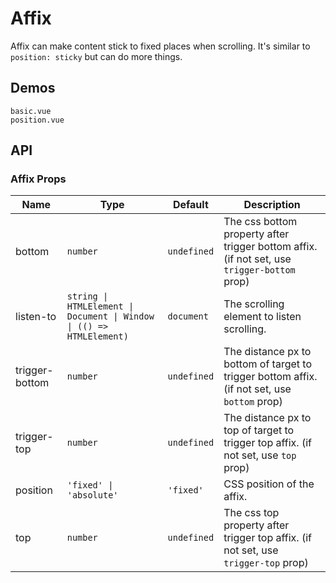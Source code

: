 # Affix

Affix can make content stick to fixed places when scrolling. It's similar to `position: sticky` but can do more things.

## Demos

```demo
basic.vue
position.vue
```

## API

### Affix Props

| Name | Type | Default | Description |
| --- | --- | --- | --- |
| bottom | `number` | `undefined` | The css bottom property after trigger bottom affix. (if not set, use `trigger-bottom` prop) |
| listen-to | `string \| HTMLElement \| Document \| Window \| (() => HTMLElement)` | `document` | The scrolling element to listen scrolling. |
| trigger-bottom | `number` | `undefined` | The distance px to bottom of target to trigger bottom affix. (if not set, use `bottom` prop) |
| trigger-top | `number` | `undefined` | The distance px to top of target to trigger top affix. (if not set, use `top` prop) |
| position | `'fixed' \| 'absolute'` | `'fixed'` | CSS position of the affix. |
| top | `number` | `undefined` | The css top property after trigger top affix. (if not set, use `trigger-top` prop) |
